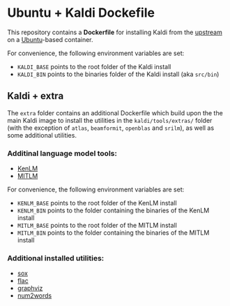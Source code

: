 # Ubuntu + Kaldi Dockefile

This repository contains a **Dockerfile** for installing Kaldi from the [upstream](https://github.com/kaldi-asr/kaldi) on a [Ubuntu](http://www.ubuntu.com/)-based container.

For convenience, the following environment variables are set:
- `KALDI_BASE` points to the root folder of the Kaldi install
- `KALDI_BIN` points to the binaries folder of the Kaldi install (aka `src/bin`)

## Kaldi + extra

The `extra` folder contains an additional Dockerfile which build upon the the main Kaldi image to install the utilities in the `kaldi/tools/extras/` folder (with the exception of `atlas`, `beamformit`, `openblas` and `srilm`), as well as some additional utilities.

### Additinal language model tools:
- [KenLM](http://kheafield.com/code/kenlm/)
- [MITLM](https://github.com/mitlm/mitlm)

For convenience, the following environment variables are set:
- `KENLM_BASE` points to the root folder of the KenLM install
- `KENLM_BIN` points to the folder containing the binaries of the KenLM install
- `MITLM_BASE` points to the root folder of the MITLM install
- `MITLM_BIN` points to the folder containing the binaries of the MITLM install


### Additional installed utilities:
- [sox](http://sox.sourceforge.net/)
- [flac](https://xiph.org/flac/)
- [graphviz](http://graphviz.org/)
- [num2words](https://github.com/savoirfairelinux/num2words)
